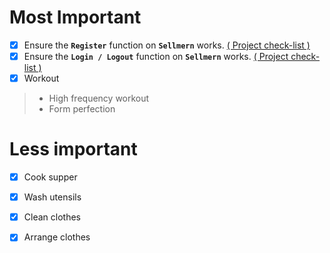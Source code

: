 # Most Important
- [x]  Ensure the **`Register`**  function on **`Sellmern`** works.  [( Project check-list )](obsidian://open?vault=Notes%20and%20Tasks&file=1.%20Project%20check-list)
- [x]  Ensure the **`Login / Logout`** function on **`Sellmern`** works.  [( Project check-list )](obsidian://open?vault=Notes%20and%20Tasks&file=1.%20Project%20check-list)
- [x]  Workout
> - High frequency workout
> - Form perfection

# Less important
- [x]  Cook supper
- [x]  Wash utensils
- [x]  Clean clothes
- [x]  Arrange clothes

